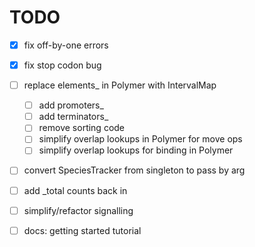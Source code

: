 # TODO

- [x] fix off-by-one errors
- [x] fix stop codon bug
- [ ] replace elements_ in Polymer with IntervalMap
    - [ ] add promoters_
    - [ ] add terminators_
    - [ ] remove sorting code
    - [ ] simplify overlap lookups in Polymer for move ops
    - [ ] simplify overlap lookups for binding in Polymer
- [ ] convert SpeciesTracker from singleton to pass by arg
- [ ] add _total counts back in
- [ ] simplify/refactor signalling 
- [ ] docs: getting started tutorial

